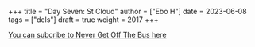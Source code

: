 +++
title = "Day Seven: St Cloud"
author = ["Ebo H"]
date = 2023-06-08
tags = ["dels"]
draft = true
weight = 2017
+++

[You can subcribe to Never Get Off The Bus here](https://never-get-off-the-bus.ghost.io/#/portal/)
